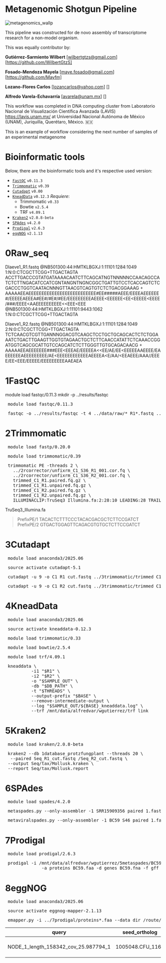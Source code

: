 # Metagenomic Shotgun Pipeline
![metagenomics_wallp](https://github.com/user-attachments/assets/e5932edc-178d-4655-a24d-49a003e845b0)

This pipeline was constructed for de novo assembly of transcriptome research for a non-model organism.

This was equally contributor by:

**Gutiérrez-Sarmiento Wilbert** [wilbertgtzs@gmail.com] [https://github.com/WilbertGtzS]

**Fosado-Mendoza Mayela** [maye.fosado@gmail.com] [https://github.com/Mayfm]

**Lozano-Flores Carlos** [lozancarlos@yahoo.com] []

**Alfredo Varela-Echavarría** [avarela@unam.mx] []

This workflow was completed in DNA computing cluster from Laboratorio Nacional de Visualización Científica Avanzada (LAVIS) https://lavis.unam.mx/ at Universidad Nacional Autónoma de México (UNAM), Juriquilla, Querétaro, México. 🇲🇽

This is an example of workflow considering the next number of samples of an experimental metagenome

# Bioinformatic tools
Below, there are the bioinformatic tools and it's respective used version:
- [`FastQC`](https://www.bioinformatics.babraham.ac.uk/projects/fastqc/) `v0.11.3`
- [`Trimmomatic`](http://www.usadellab.org/cms/?page=trimmomatic) `v0.39`
- [`Cutadapt`]() `v0.00`
- [`KneadData`](https://huttenhower.sph.harvard.edu/kneaddata/) `v0.12.3`
  _Requiere_:  
  - Trimmomatic `v0.33`  
  - Bowtie `v2.5.4`  
  - TRF `v4.09.1` 
- [`Kraken2`](https://ccb.jhu.edu/software/kraken2/) `v2.0.8-beta`
- [`SPAdes`](https://cab.spbu.ru/software/spades/) `v4.2.0`
- [`Prodigal`](https://github.com/hyattpd/Prodigal) `v2.6.3`
- [`eggNOG`](http://eggnog-mapper.embl.de/) `v2.1.13`


# 0Raw_seq

Dlaeve1_R1.fastq
@NB501300:44:HMTKLBGXJ:1:11101:1284:1049 1:N:0:CTCGCTTCGG+TTGACTAGTA
ACCTTGACCCGTATGATAAAACAATCTTCAGCATNGTNNNNNCCAACAGCCATCTCTTNGACATCCATCGNTANGNTNGNCGGCTGATTGTCCTCACCAGTCTCGACCCTGGTCAATACNNNGTTAACGTCAGTGTCTCTGACGGAAAG
+
AAAAAEEAEEEEEEEEEEEEEEEEEEEEEEEEEE#EE#####AEEE/EEEEAEEEEEE#/EEEEEAEEEA#EE#/#E#/#EE/EEEEEEEEEAEEEE<EEEEEE<EE<EEEEE<EEEE/###/EEEE<AAEEEEEEEEEE<<EEE<EEE
@NB501300:44:HMTKLBGXJ:1:11101:9443:1062 1:N:0:CTCGCTTCGG+TTGACTAGTA 


Dlaeve1_R2.fastq
@NB501300:44:HMTKLBGXJ:1:11101:1284:1049 2:N:0:CTCGCTTCGG+TTGACTAGTA
TCTCAACGTCGTTGANNNGGACGTCAAGCTCCTGCTGCAGCACTCTCTGGAAATCTGACTTGAAGTTGGTGTAGAACTGCTCTTCAACCATATTCTCAAACCGGATGGTCAGCGCATTGTCCAGCATCTCTTGGGTTGTGCAGACAACG
+
AAAAAEEAEEEEEEE###EEE<EEEAE/EEEEEA<<EE/AE/EE<EEEEEAAEEEE/EAEEEEEEAEEEEEEEEE/AE<EEEEEEEEEEEEAEEEEA<E/AA/<EEAEEE/AAA//EEEE/EE<EEE/EEEEE/EEEEEEEEEAAEAEA

# 1FastQC
module load fastqc/0.11.3
mkdir -p ../results/fastqc

<pre lang="bash"> module load fastqc/0.11.3 </pre>
<pre lang="bash"> fastqc -o ../results/fastqc -t 4 ../data/raw/*_R1*.fastq ../data/raw/*_R2*.fastq </pre>

# 2Trimmomatic

<pre lang="bash"> module load fastp/0.20.0 </pre>
<pre lang="bash"> module load trimmomatic/0.39 </pre>

<pre lang="bash"> trimmomatic PE -threads 2 \
   ../2rcorrector/unfixrm_C1_S36_R1_001.cor.fq \
   ../2rcorrector/unfixrm_C1_S36_R2_001.cor.fq \
   trimmed_C1_R1.paired.fq.gz \
   trimmed_C1_R1.unpaired.fq.gz \
   trimmed_C1_R2.paired.fq.gz \
   trimmed_C1_R2.unpaired.fq.gz \
   ILLUMINACLIP:TruSeq3_Illumina.fa:2:28:10 LEADING:28 TRAILING:28 SLIDINGWINDOW:4:28 MINLEN:50 </pre>

TruSeq3_Illumina.fa
>PrefixPE/1
TACACTCTTTCCCTACACGACGCTCTTCCGATCT
>PrefixPE/2
GTGACTGGAGTTCAGACGTGTGCTCTTCCGATCT

# 3Cutadapt

<pre lang="bash"> module load anaconda3/2025.06 </pre>
<pre lang="bash"> source activate cutadapt-5.1 </pre>

<pre lang="bash"> cutadapt -u 9 -o C1_R1_cut.fastq ../3trimmomatic/trimmed_C1_R1.paired.fq.gz </pre>
<pre lang="bash"> cutadapt -u 9 -o C1_R2_cut.fastq ../3trimmomatic/trimmed_C1_R2.paired.fq.gz </pre> 

# 4KneadData
<pre lang="bash"> module load anaconda3/2025.06 </pre>
<pre lang="bash"> source activate kneaddata-0.12.3 </pre>
<pre lang="bash"> module load trimmomatic/0.33 </pre>
<pre lang="bash"> module load bowtie/2.5.4 </pre>
<pre lang="bash"> module load trf/4.09.1 </pre>

<pre lang="bash"> kneaddata \
          -i1 "$R1" \
          -i2 "$R2" \
          -o "$SAMPLE_OUT" \
          -db "$DB_PATH" \
          -t "$THREADS" \
          --output-prefix "$BASE" \
          --remove-intermediate-output \
          --log "$SAMPLE_OUT/${BASE}_kneaddata.log" \
          --trf /mnt/data/alfredvar/wgutierrez/trf_link </pre>


# 5Kraken2

<pre lang="bash"> module load kraken/2.0.8-beta </pre>

<pre lang="bash"> kraken2 --db 1database_protzfungplant --threads 20 \
  --paired Seq_R1_cut.fastq /Seq_R2_cut.fastq \
 --output Seq/tax/Mollusk.kraken \
 --report Seq/tax/Mollusk.report </pre>

# 6SPAdes

<pre lang="bash"> module load spades/4.2.0 </pre>
<pre lang="bash"> metaspades.py --only-assembler -1 SRR15909356_paired_1.fastq -2 SRR15909356_paired_2.fastq -o SRR15909356 -t 16 -m 200 </pre>
<pre lang="bash"> metaviralspades.py --only-assembler -1 BC59_S46_paired_1.fastq -2 BC59_S46_paired_2.fastq -o BC59_viral -t 16 -m 200 </pre>

# 7Prodigal
<pre lang="bash"> module load prodigal/2.6.3 </pre>
<pre lang="bash"> prodigal -i /mnt/data/alfredvar/wgutierrez/5metaspades/BC59/contigs.fasta \
              -a proteins_BC59.faa -d genes_BC59.fna -f gff -o prodigal_BC59.gff -p meta </pre>
# 8eggNOG
<pre lang="bash"> module load anaconda3/2025.06 </pre>
<pre lang="bash"> source activate eggnog-mapper-2.1.13 </pre>
<pre lang="bash"> emapper.py -i ../7prodigal/proteins*.faa --data_dir /route/to/database/eggnog_db_v2.1.9 --cpu 16 --output sp_mollusk </pre>


| query                                 | seed_ortholog     | evalue   | score | eggNOG_OGs                                                                                   | max_annot_lvl            | COG_category | Description               | Preferred_name | GOs | EC | KEGG_ko | KEGG_Pathway | KEGG_Module | KEGG_Reaction | KEGG_rclass | BRITE | KEGG_TC | CAZy | BiGG_Reaction | PFAMs   |
|--------------------------------------|-------------------|----------|-------|----------------------------------------------------------------------------------------------|---------------------------|---------------|---------------------------|----------------|-----|----|----------|---------------|--------------|----------------|--------------|--------|----------|------|----------------|---------|
| NODE_1_length_158342_cov_25.987794_1 | 1005048.CFU_1160  | 3.52e-21 | 103.0 | COG0705@1\|root,COG0705@2\|Bacteria,1MYFP@1224\|Proteobacteria,2VPBJ@28216\|Betaproteobacteria | 28216\|Betaproteobacteria | S             | Rhomboid family protein   | Rhomboid       | -   | -  | -        | -             | -            | -              | -            | -      | -        | -    | -              | Rhomboid |
